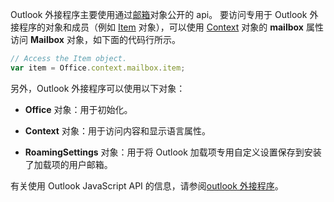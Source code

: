 Outlook 外接程序主要使用通过[邮箱](/javascript/api/outlook/Office.mailbox)对象公开的 api。 要访问专用于 Outlook 外接程序的对象和成员（例如 [Item](../reference/objectmodel/preview-requirement-set/office.context.mailbox.item.md) 对象），可以使用 [Context](../reference/objectmodel/preview-requirement-set/office.context.mailbox.md) 对象的 **mailbox** 属性访问 **Mailbox** 对象，如下面的代码行所示。

```js
// Access the Item object.
var item = Office.context.mailbox.item;

```

另外，Outlook 外接程序可以使用以下对象：

-  **Office** 对象：用于初始化。

-  **Context** 对象：用于访问内容和显示语言属性。

-  **RoamingSettings** 对象：用于将 Outlook 加载项专用自定义设置保存到安装了加载项的用户邮箱。

有关使用 Outlook JavaScript API 的信息，请参阅[outlook 外接程序](../outlook/outlook-add-ins-overview.md)。